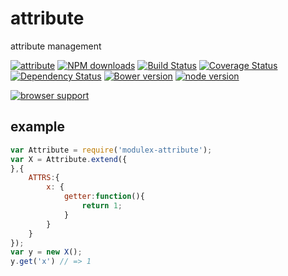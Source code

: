 # attribute

attribute management

[![attribute](https://nodei.co/npm/modulex-attribute.png)](https://npmjs.org/package/modulex-attribute)
[![NPM downloads](http://img.shields.io/npm/dm/modulex-attribute.svg)](https://npmjs.org/package/modulex-attribute)
[![Build Status](https://secure.travis-ci.org/kissyteam/attribute.png?branch=master)](https://travis-ci.org/kissyteam/attribute)
[![Coverage Status](https://img.shields.io/coveralls/kissyteam/attribute.svg)](https://coveralls.io/r/kissyteam/attribute?branch=master)
[![Dependency Status](https://gemnasium.com/kissyteam/attribute.png)](https://gemnasium.com/kissyteam/attribute)
[![Bower version](https://badge.fury.io/bo/modulex-attribute.svg)](http://badge.fury.io/bo/modulex-attribute)
[![node version](https://img.shields.io/badge/node.js-%3E=_0.10-green.svg?style=flat-square)](http://nodejs.org/download/)

[![browser support](https://ci.testling.com/kissyteam/attribute.png)](https://ci.testling.com/kissyteam/attribute)

## example

```javascript
var Attribute = require('modulex-attribute');
var X = Attribute.extend({
},{
    ATTRS:{
        x: {
            getter:function(){
                return 1;
            }
        }
    }
});
var y = new X();
y.get('x') // => 1
```
